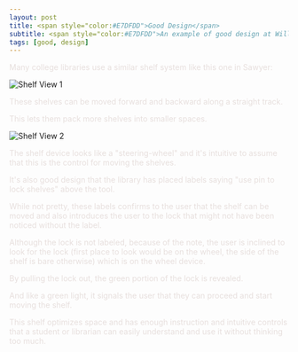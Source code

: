 ```yaml
---
layout: post
title: <span style="color:#E7DFDD">Good Design</span> 
subtitle: <span style="color:#E7DFDD">An example of good design at Williams</span>
tags: [good, design]
---
```


<span style="color:#E7DFDD">Many college libraries use a similar shelf system like this one in Sawyer:</span> 

![Shelf View 1](https://erocwang.github.io/hci/img/gd2.jpeg)

<span style="color:#E7DFDD">These shelves can be moved forward and backward along a straight track. </span>

<span style="color:#E7DFDD">This lets them pack more shelves into smaller spaces.</span> 

![Shelf View 2](https://erocwang.github.io/hci/img/gd1.jpeg)

<span style="color:#E7DFDD">The shelf device looks like a "steering-wheel" and it's intuitive to assume that this is the control for moving the shelves.</span> 

<span style="color:#E7DFDD">It's also good design that the library has placed labels saying "use pin to lock shelves" above the tool.</span> 

<span style="color:#E7DFDD">While not pretty, these labels confirms to the user that the shelf can be moved and also introduces the user to the lock that might not have been noticed without the label.</span> 

<span style="color:#E7DFDD">Although the lock is not labeled, because of the note, the user is inclined to look for the lock (first place to look would be on the wheel, the side of the shelf is bare otherwise) which is on the wheel device.</span> 

<span style="color:#E7DFDD">By pulling the lock out, the green portion of the lock is revealed.</span>

<span style="color:#E7DFDD">And like a green light, it signals the user that they can proceed and start moving the shelf.</span> 

<span style="color:#E7DFDD">This shelf optimizes space and has enough instruction and intuitive controls that a student or librarian can easily understand and use it without thinking too much.</span>
